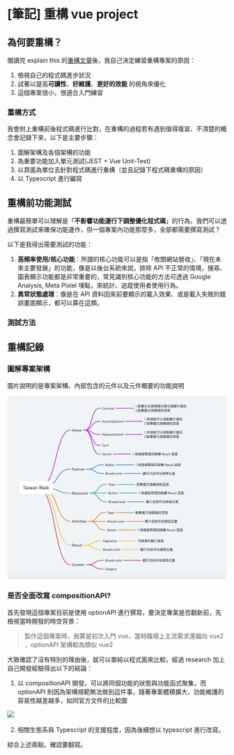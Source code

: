 # [筆記] 重構 vue project 

## 為何要重構？

閱讀完 explain this 的[重構文章](https://www.explainthis.io/zh-hant/swe/how-to-refactor)後，我自己決定練習重構專案的原因：

1. 檢視自己的程式碼進步狀況
2. 試著以提高**可讀性**、**好維護**、**更好的效能** 的視角來優化
3. 這個專案很小，很適合入門練習


### 重構方式

我會附上重構前後程式碼進行比對，在重構的過程若有遇到值得複習、不清楚的概念會記錄下來，以下是主要步驟：

1. 圖解架構及各個架構的功能
2. 為重要功能加入單元測試(JEST + Vue Unit-Test)
3. 以頁面為單位去針對程式碼進行重構（並且記錄下程式碼重構的原因）
4. 以 Typescript 進行編寫


## 重構前功能測試

重構最簡單可以理解是「**不影響功能運行下調整優化程式碼**」的行為，我們可以透過撰寫測試來確保功能運作，但一個專案內功能那麼多，全部都需要撰寫測試？

以下是我得出需要測試的功能：

1. **高頻率使用/核心功能**：所謂的核心功能可以是指「攸關網站營收」、「現在未來主要發展」的功能，像是以後台系統來說，排除 API 不正常的情境，搜尋、圖表顯示功能都是非常重要的，常見識別核心功能的方法可透過 Google Analysis, Meta Pixiel 埋點，來統計、追蹤使用者使用行為。
2. **異常狀態處理**：像是在 API 資料回來前要顯示的載入效果、或是載入失敗的錯誤畫面顯示，都可以算在這類。

### 測試方法


## 重構記錄

### 圖解專案架構

圖片說明的是專案架構、內部包含的元件以及元件概要的功能說明

![](/img/refactor-vue/structure.png)

### 是否全面改寫 compositionAPI?

首先發現這個專案目前是使用 optionAPI 進行撰寫，要決定專案是否翻新前，先檢視當時開發的時空背景：

> 製作這個專案時，我算是初次入門 vue，當時職場上主流需求還偏向 vue2 ，optionAPI 架構較為類似 vue2

大致確認了沒有特別的理由後，就可以單純以程式面來比較，經過 research 加上自己開發經驗得出以下的結論：

1. 以 compositionAPI 開發，可以將同個功能的狀態與功能函式聚集，而 optionAPI 則因為架構規範無法做到這件事，隨著專案體積擴大，功能維護的容易性越差越多，如同官方文件的比較圖

![](https://vuejs.org/assets/composition-api-after.ZXskY_32.png)

2. 相關生態系與 Typescript 的支援程度，因為後續想以 typescript 進行改寫。

綜合上述兩點，確認要翻寫。


